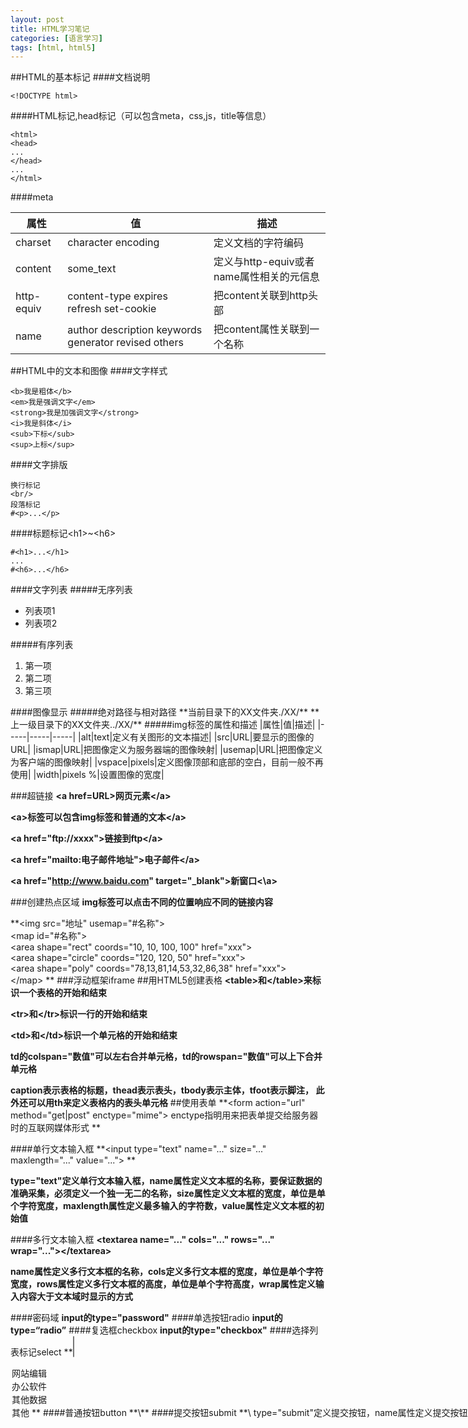 ```yaml
---
layout: post
title: HTML学习笔记
categories: [语言学习]
tags: [html, html5]
---
```

##HTML的基本标记
####文档说明

```
<!DOCTYPE html>
```
####HTML标记,head标记（可以包含meta，css,js，title等信息）

```
<html>
<head>
...
</head>
...
</html>
```

####meta

|属性|值|描述|
|-----|-----|-----|
|charset| character encoding| 定义文档的字符编码|
|content|some_text| 定义与http-equiv或者name属性相关的元信息|
|http-equiv|content-type expires refresh set-cookie|把content关联到http头部|
|name| author description keywords generator revised others|把content属性关联到一个名称|

##HTML中的文本和图像
####文字样式

```
<b>我是粗体</b>
<em>我是强调文字</em>
<strong>我是加强调文字</strong>
<i>我是斜体</i>
<sub>下标</sub>
<sup>上标</sup>

```
####文字排版

```
换行标记
<br/> 
段落标记
#<p>...</p>

```
####标题标记\<h1>~\<h6>

```
#<h1>...</h1>
...
#<h6>...</h6>

```
####文字列表
#####无序列表
<ul>
	<li>列表项1</li>
	<li>列表项2</li>
</ul>
#####有序列表
<ol>
<li>第一项</li>
<li>第二项</li>
<li>第三项</li>
</ol>
####图像显示
#####绝对路径与相对路径
**当前目录下的XX文件夹./XX/**
**上一级目录下的XX文件夹../XX/**
#####img标签的属性和描述
 |属性|值|描述|
 |-----|-----|-----|
 |alt|text|定义有关图形的文本描述|
 |src|URL|要显示的图像的URL|
 |ismap|URL|把图像定义为服务器端的图像映射|
 |usemap|URL|把图像定义为客户端的图像映射|
 |vspace|pixels|定义图像顶部和底部的空白，目前一般不再使用|
 |width|pixels %|设置图像的宽度|
 
###超链接
**\<a href=URL>网页元素\</a>**

**\<a>标签可以包含img标签和普通的文本\</a>**

**\<a href="ftp://xxxx">链接到ftp\</a>**

**\<a href="mailto:电子邮件地址">电子邮件\</a>**

**\<a href="http://www.baidu.com" target="_blank">新窗口\<\a>**

###创建热点区域
**img标签可以点击不同的位置响应不同的链接内容**

**\<img src="地址" usemap="#名称"><br/>
\<map id="#名称"><br>
\<area shape="rect" coords="10, 10, 100, 100" href="xxx"><br/>
\<area shape="circle" coords="120, 120, 50" href="xxx"><br/>
\<area shape="poly" coords="78,13,81,14,53,32,86,38" href="xxx"><br/>
\</map>
**
###浮动框架iframe
##用HTML5创建表格
**\<table>和\</table>来标识一个表格的开始和结束**

**\<tr>和\</tr>标识一行的开始和结束**

**\<td>和\</td>标识一个单元格的开始和结束**

**td的colspan="数值"可以左右合并单元格，td的rowspan="数值"可以上下合并单元格**

**caption表示表格的标题，thead表示表头，tbody表示主体，tfoot表示脚注，
此外还可以用th来定义表格内的表头单元格**
##使用表单
**\<form action="url" method="get|post" enctype="mime"></form>
enctype指明用来把表单提交给服务器时的互联网媒体形式
**

####单行文本输入框
**\<input type="text" name="..." size="..." maxlength="..." value="...">
**

**type="text"定义单行文本输入框，name属性定义文本框的名称，要保证数据的准确采集，必须定义一个独一无二的名称，size属性定义文本框的宽度，单位是单个字符宽度，maxlength属性定义最多输入的字符数，value属性定义文本框的初始值**

####多行文本输入框
**\<textarea name="..." cols="..." rows="..." wrap="...">\</textarea>**

**name属性定义多行文本框的名称，cols定义多行文本框的宽度，单位是单个字符宽度，rows属性定义多行文本框的高度，单位是单个字符高度，wrap属性定义输入内容大于文本域时显示的方式**

####密码域
**input的type="password"**
####单选按钮radio
**input的type=“radio”**
####复选框checkbox
**input的type="checkbox"**
####选择列表标记select
**<select name="ceshi" size="2" multiple>
<option value="ceshi1" selected>网站编辑
<option value="ceshi2">办公软件
<option value="ceshi3">其他数据
<option value="ceshi4">其他
</select>**
####普通按钮button
**\<input type="button" name="ceshi" value="测试" onclick="...">**
####提交按钮submit
**\<input type="submit" name="..." value="...">
type="submit"定义提交按钮，name属性定义提交按钮的名称，value属性定义按钮显示的文字，通过提交按钮可以将表单里的信息提交给表单里的action所指向的url**
####重置按钮reset,可以重置一个form中的输入
**\<input type="reset" name="..." value="...">**
####url,type是url时，在提交表单时会验证url的值
####type的其他属性
|type|值|说明|
|---|---|---|
|email| type="email"|邮箱地址|
|date| type="date"|选取日、月、年|
|month| typ="month"|选取月、年|
|week| type="week"|选取周和年|
|time| type="time" |选取时间|
|datetime| type="datetime"|选取时间、日、月和年|
|datetime-local|type="datetime-local"|选取时间、日、月、年（本地时间）|
|number| type="number"|用户可以输入数字或者选择数字，有min\max属性|
|range| type="range"|一个滚动的控件，有min\max\step属性|

